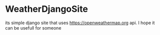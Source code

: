 # WeatherDjangoSite
its simple django site that uses https://openweathermap.org api.
I hope it can be usefull for someone
